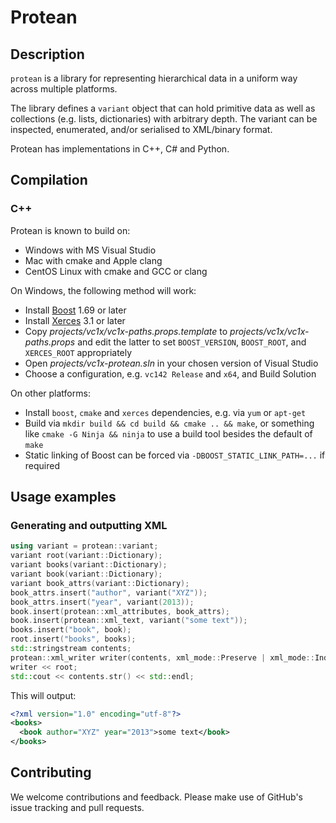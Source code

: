 # Protean #

## Description ##

`protean` is a library for representing hierarchical data in a uniform way across multiple platforms.

The library defines a `variant` object that can hold primitive data as well as collections (e.g.
lists, dictionaries) with arbitrary depth. The variant can be inspected, enumerated, and/or serialised
to XML/binary format.

Protean has implementations in C++, C# and Python.

## Compilation ##

### C++ ###

Protean is known to build on:

- Windows with MS Visual Studio
- Mac with cmake and Apple clang
- CentOS Linux with cmake and GCC or clang

On Windows, the following method will work:

- Install [Boost](http://www.boost.org) 1.69 or later
- Install [Xerces](http://xerces.apache.org) 3.1 or later
- Copy _projects/vc1x/vc1x-paths.props.template_ to _projects/vc1x/vc1x-paths.props_ and edit
  the latter to set `BOOST_VERSION`, `BOOST_ROOT`, and `XERCES_ROOT` appropriately
- Open _projects/vc1x-protean.sln_ in your chosen version of Visual Studio
- Choose a configuration, e.g. `vc142 Release` and `x64`, and Build Solution

On other platforms:

- Install `boost`, `cmake` and `xerces` dependencies, e.g. via `yum` or `apt-get`
- Build via `mkdir build && cd build && cmake .. && make`, or something like `cmake -G Ninja && ninja` to
  use a build tool besides the default of `make`
- Static linking of Boost can be forced via `-DBOOST_STATIC_LINK_PATH=...` if required

## Usage examples ##

### Generating and outputting XML ###

```cpp
using variant = protean::variant;
variant root(variant::Dictionary);
variant books(variant::Dictionary);
variant book(variant::Dictionary);
variant book_attrs(variant::Dictionary);
book_attrs.insert("author", variant("XYZ"));
book_attrs.insert("year", variant(2013));
book.insert(protean::xml_attributes, book_attrs);
book.insert(protean::xml_text, variant("some text"));
books.insert("book", book);
root.insert("books", books);
std::stringstream contents;
protean::xml_writer writer(contents, xml_mode::Preserve | xml_mode::Indent);
writer << root;
std::cout << contents.str() << std::endl;
```

This will output:

```xml
<?xml version="1.0" encoding="utf-8"?>
<books>
  <book author="XYZ" year="2013">some text</book>
</books>
```

## Contributing ##

We welcome contributions and feedback. Please make use of GitHub's issue tracking and pull requests.
